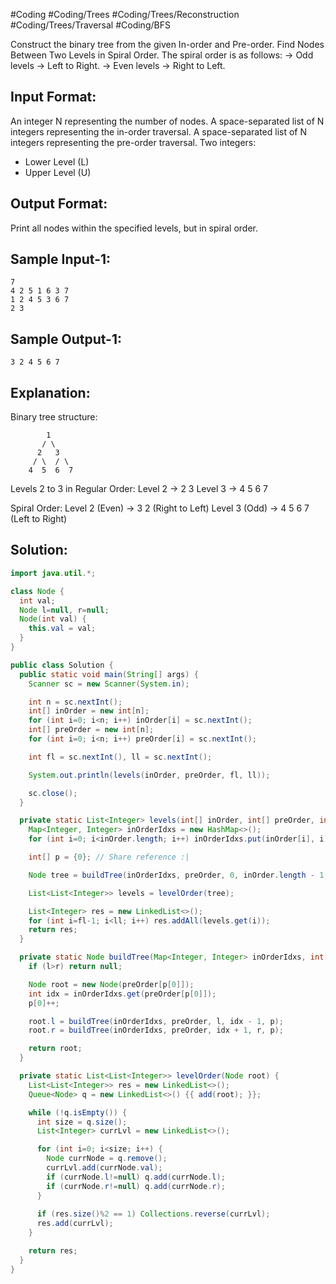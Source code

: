 #Coding #Coding/Trees #Coding/Trees/Reconstruction #Coding/Trees/Traversal  #Coding/BFS 

Construct the binary tree from the given In-order and Pre-order. 
Find Nodes Between Two Levels in Spiral Order.
The spiral order is as follows:
-> Odd levels → Left to Right.
-> Even levels → Right to Left.

Input Format:
--------------
An integer N representing the number of nodes.
A space-separated list of N integers representing the in-order traversal.
A space-separated list of N integers representing the pre-order traversal.
Two integers:
- Lower Level (L)
- Upper Level (U)

Output Format:
--------------
Print all nodes within the specified levels, but in spiral order.

Sample Input-1:
----------
```
7
4 2 5 1 6 3 7
1 2 4 5 3 6 7
2 3
```

Sample Output-1:
----------
```
3 2 4 5 6 7
```

Explanation:
----------
Binary tree structure:
```
        1
       / \
      2   3
     / \  / \
    4  5  6  7
```

Levels 2 to 3 in Regular Order:
Level 2 → 2 3
Level 3 → 4 5 6 7

Spiral Order:
Level 2 (Even) → 3 2 (Right to Left)
Level 3 (Odd) → 4 5 6 7 (Left to Right)

## Solution:

```java
import java.util.*;

class Node {
  int val;
  Node l=null, r=null;
  Node(int val) {
    this.val = val;
  }
}

public class Solution {
  public static void main(String[] args) {
    Scanner sc = new Scanner(System.in);

    int n = sc.nextInt();
    int[] inOrder = new int[n];
    for (int i=0; i<n; i++) inOrder[i] = sc.nextInt();
    int[] preOrder = new int[n];
    for (int i=0; i<n; i++) preOrder[i] = sc.nextInt();

    int fl = sc.nextInt(), ll = sc.nextInt();

    System.out.println(levels(inOrder, preOrder, fl, ll));

    sc.close();
  }

  private static List<Integer> levels(int[] inOrder, int[] preOrder, int fl, int ll) {
    Map<Integer, Integer> inOrderIdxs = new HashMap<>();
    for (int i=0; i<inOrder.length; i++) inOrderIdxs.put(inOrder[i], i);

    int[] p = {0}; // Share reference :|

    Node tree = buildTree(inOrderIdxs, preOrder, 0, inOrder.length - 1, p);

    List<List<Integer>> levels = levelOrder(tree);

    List<Integer> res = new LinkedList<>();
    for (int i=fl-1; i<ll; i++) res.addAll(levels.get(i));
    return res;
  }

  private static Node buildTree(Map<Integer, Integer> inOrderIdxs, int[] preOrder, int l, int r, int[] p) {
    if (l>r) return null;

    Node root = new Node(preOrder[p[0]]);
    int idx = inOrderIdxs.get(preOrder[p[0]]);
    p[0]++;

    root.l = buildTree(inOrderIdxs, preOrder, l, idx - 1, p);
    root.r = buildTree(inOrderIdxs, preOrder, idx + 1, r, p);

    return root;
  }

  private static List<List<Integer>> levelOrder(Node root) {
    List<List<Integer>> res = new LinkedList<>();
    Queue<Node> q = new LinkedList<>() {{ add(root); }}; 

    while (!q.isEmpty()) {
      int size = q.size();
      List<Integer> currLvl = new LinkedList<>();

      for (int i=0; i<size; i++) {
        Node currNode = q.remove();
        currLvl.add(currNode.val);
        if (currNode.l!=null) q.add(currNode.l);
        if (currNode.r!=null) q.add(currNode.r);
      }
      
      if (res.size()%2 == 1) Collections.reverse(currLvl);
      res.add(currLvl);
    }

    return res;
  }
}
```